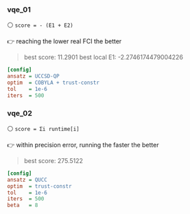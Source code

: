 ### vqe_01

⚪ `score = - (E1 + E2)`

👉 reaching the lower real FCI the better

> best score: 11.2901 
> best local E1: -2.2746174479004226

```ini
[config]
ansatz = UCCSD-QP
optim  = COBYLA + trust-constr
tol    = 1e-6
iters  = 500
```


### vqe_02

⚪ `score = Σi runtime[i]`

👉 within precision error, running the faster the better

> best score: 275.5122 

```ini
[config]
ansatz = QUCC
optim  = trust-constr
tol    = 1e-6
iters  = 500
beta   = 8
```
